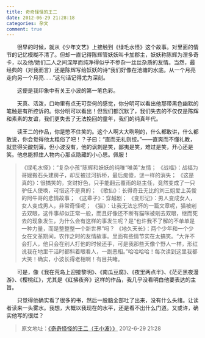 ```yaml
---
title: 奇奇怪怪的王二 
date: 2012-06-29 21:28:18
categories: 杂文
comment: true
---
```

&emsp;&emsp;很早的时候，就从《少年文艺》上接触到《绿毛水怪》这个故事。对里面的情节的记忆模糊不清了。但却一直记得陈辉管妖妖叫卡加郡主，妖妖称陈辉为涅多奇卡，以及他/她们二人之间深厚而纯净得似乎不参杂一丝丝杂质的友情。当然，最经典的（对我而言）还是陈辉写给妖妖的诗“我们好像在池塘的水底。从一个月亮走向另一个月亮……”这句话记得尤为深刻。 

&emsp;&emsp;这便是我印象中有关王小波的第一笔色彩。

&emsp;&emsp;天真、活泼，口吻里有点无可奈何的感觉，你分明可以看出他那带黑色幽默的笔触是有所控诉的。你分明可以看出！但我们都沉默了，我们失去的不仅仅是陈辉和素素的友谊，我们更失去了无法挽回的童年，我们的纯真年代。

&emsp;&emsp;读王二的作品，你是憋不住笑的。这个人啊大大咧咧的，什么都敢讲，什么都敢说，你会觉得他太粗俗了吧！？子曰：“直而无礼则绞。”——直爽而不懂礼教，就显得尖酸刻薄。但小波没有，他的讽刺是笑，鄙夷是笑，难过是笑，开心还是笑。他总能抓住人物内心那点隐藏的小心思。佩服！
    
> 《绿毛水怪》：“复杂小孩”陈辉和妖妖的纯稚“唯美”友情；
> 《战福》：战福为哥嫂搬石头建房子，却反被过河拆桥，最后痴傻，谜一样的消失；
> 《这是真的》：很搞笑的，贪财好色，只手能翻云覆雨的赵主任，竟然变成了一只驴任人使唤，可惜这不是真的；
> 《歌仙》：长得奇丑无比的刘三姐爱上英俊的阿牛哥的悲情故事；
> 《这辈子》：穿越剧；
> 《变形记》：男人变成女人，女人变成男人，非常奇怪呢；
> 《猫》：让我无法忘怀的一篇文章呢，猫被剜去双眼，这件事却似正常一般，而且好像还不断有猫咪被剜去双眼，继而死去的现象发生，为什么会有这样的事发生呢？是“也许我不了解的不单单是一种力量，而是整整整一个新世界”吗？
> 《地久天长》：两个少年和一个少女在文革期间，农作之时的友情故事。里面有些情节实在太搞笑。“大许不会打人，他只会在别人打他的时候还手，可是我那些天像个野人一样，形红说我在地里干活时都斜着眼看人，一副恶相。”哈哈哈哈！每次读到这里我都大笑！确实，小波长得老相啊！有目共睹。

&emsp;&emsp;可是，像《我在荒岛上迎接黎明》、《南瓜豆腐》、《夜里两点半》、《茫茫黑夜漫游》、《樱桃红》，尤其是《红拂夜奔》这样的作品，我几乎没看明白他要表达的主旨。

&emsp;&emsp;只觉得他确实看了很多的书，然后一股脑全部吐了出来，没有什么头绪。让读者读来一头雾水。我想，大概以我现在的水平，还是看不出什么门道。又或许，确实他写的很烂？

> 原文地址：[《奇奇怪怪的王二（王小波）》](https://user.qzone.qq.com/2269681280/blog/1340976506) 2012-6-29 21:28